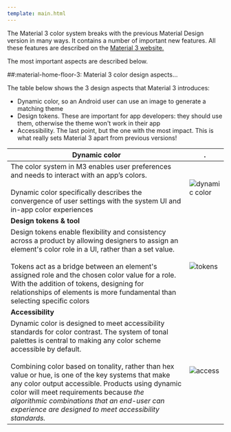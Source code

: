 ```yaml
---
template: main.html
---
```


The Material 3 color system breaks with the previous Material Design version in many ways. It contains a number of important new features. All these features are described on the [Material 3 website.](https://m3.material.io/styles/color/overview)

The most important aspects are described below.

##:material-home-floor-3: Material 3 color design aspects...

The table below shows the 3 design aspects that Material 3 introduces:

- Dynamic color, so an Android user can use an image to generate a matching theme
- Design tokens. These are important for app developers: they should use them, otherwise the theme won't work in their app
- Accessibility. The last point, but the one with the most impact. This is what really sets Material 3 apart from previous versions!

| **Dynamic color**| .|
| ---- | ---- |
| The color system in M3 enables user preferences and needs to interact with an app’s colors. <br><br>Dynamic color specifically describes the convergence of user settings with the system UI and in-app color experiences | ![dynamic color](https://lh3.googleusercontent.com/NGUL0eR9CX4ztNMVnfEoDODDlNqWKc0SzdKBIyzVNmPwmqwSRJj0gXXiM8f0TwUfnmWZiVreM9Vy-p_r8ThO2ThXVH1DJr_5s6L1V1J3pEnA=s0) |
| **Design tokens & tool** ||
| Design tokens enable flexibility and consistency across a product by allowing designers to assign an element's color role in a UI, rather than a set value.<br><br>Tokens act as a bridge between an element's assigned role and the chosen color value for a role. With the addition of tokens, designing for relationships of elements is more fundamental than selecting specific colors | ![tokens]( https://lh3.googleusercontent.com/6AeOFxLCf_u2S5X9xTe7BjB7f7-b8FN4ypCMoJKBO7eUTHjSkXqc0F1kykSBYwze9Rdn9-dggVszNj68iyciGH6z9qLXZbYF5gsDXUCncOfA=s0)|
| **Accessibility** ||
| Dynamic color is designed to meet accessibility standards for color contrast. The system of tonal palettes is central to making any color scheme accessible by default. <br><br>Combining color based on tonality, rather than hex value or hue, is one of the key systems that make any color output accessible. Products using dynamic color will meet requirements because _the algorithmic combinations that an end-user can experience are designed to meet accessibility standards._ | ![access]( https://lh3.googleusercontent.com/aF8CvgyX659D64Wim3zFsTgd63wXh1HBQ_XTyaMX6lARG7VEDkH-0KhmQmPgBOpqOwS6RMQZHRXUQ8qZITmaI4hF7vfexRA7kZhAAE61nd1Mxg=s0)|

